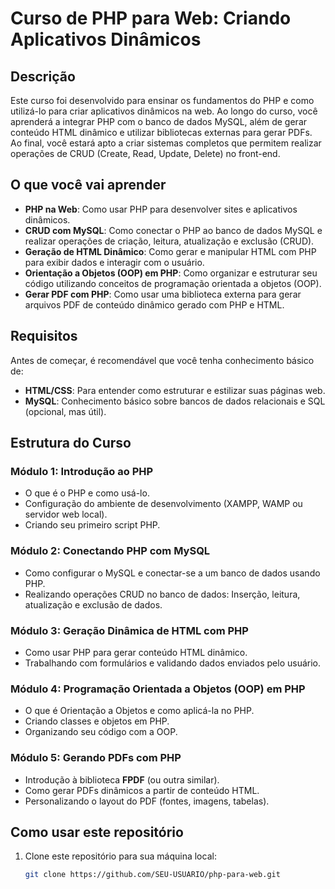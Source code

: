 # Curso de PHP para Web: Criando Aplicativos Dinâmicos

## Descrição

Este curso foi desenvolvido para ensinar os fundamentos do PHP e como utilizá-lo para criar aplicativos dinâmicos na web. Ao longo do curso, você aprenderá a integrar PHP com o banco de dados MySQL, além de gerar conteúdo HTML dinâmico e utilizar bibliotecas externas para gerar PDFs. Ao final, você estará apto a criar sistemas completos que permitem realizar operações de CRUD (Create, Read, Update, Delete) no front-end.

## O que você vai aprender

- **PHP na Web**: Como usar PHP para desenvolver sites e aplicativos dinâmicos.
- **CRUD com MySQL**: Como conectar o PHP ao banco de dados MySQL e realizar operações de criação, leitura, atualização e exclusão (CRUD).
- **Geração de HTML Dinâmico**: Como gerar e manipular HTML com PHP para exibir dados e interagir com o usuário.
- **Orientação a Objetos (OOP) em PHP**: Como organizar e estruturar seu código utilizando conceitos de programação orientada a objetos (OOP).
- **Gerar PDF com PHP**: Como usar uma biblioteca externa para gerar arquivos PDF de conteúdo dinâmico gerado com PHP e HTML.

## Requisitos

Antes de começar, é recomendável que você tenha conhecimento básico de:

- **HTML/CSS**: Para entender como estruturar e estilizar suas páginas web.
- **MySQL**: Conhecimento básico sobre bancos de dados relacionais e SQL (opcional, mas útil).

## Estrutura do Curso

### Módulo 1: Introdução ao PHP
- O que é o PHP e como usá-lo.
- Configuração do ambiente de desenvolvimento (XAMPP, WAMP ou servidor web local).
- Criando seu primeiro script PHP.

### Módulo 2: Conectando PHP com MySQL
- Como configurar o MySQL e conectar-se a um banco de dados usando PHP.
- Realizando operações CRUD no banco de dados: Inserção, leitura, atualização e exclusão de dados.
  
### Módulo 3: Geração Dinâmica de HTML com PHP
- Como usar PHP para gerar conteúdo HTML dinâmico.
- Trabalhando com formulários e validando dados enviados pelo usuário.

### Módulo 4: Programação Orientada a Objetos (OOP) em PHP
- O que é Orientação a Objetos e como aplicá-la no PHP.
- Criando classes e objetos em PHP.
- Organizando seu código com a OOP.

### Módulo 5: Gerando PDFs com PHP
- Introdução à biblioteca **FPDF** (ou outra similar).
- Como gerar PDFs dinâmicos a partir de conteúdo HTML.
- Personalizando o layout do PDF (fontes, imagens, tabelas).

## Como usar este repositório

1. Clone este repositório para sua máquina local:
   ```bash
   git clone https://github.com/SEU-USUARIO/php-para-web.git
